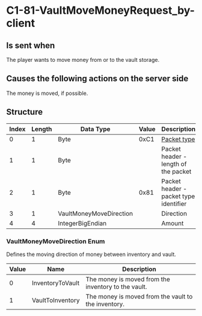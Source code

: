 # C1-81-VaultMoveMoneyRequest_by-client

## Is sent when

The player wants to move money from or to the vault storage.

## Causes the following actions on the server side

The money is moved, if possible.

## Structure

| Index | Length | Data Type | Value | Description |
|-------|--------|-----------|-------|-------------|
| 0 | 1 |   Byte   | 0xC1  | [Packet type](PacketTypes.md) |
| 1 | 1 |    Byte   |      | Packet header - length of the packet |
| 2 | 1 |    Byte   | 0x81  | Packet header - packet type identifier |
| 3 | 1 | VaultMoneyMoveDirection |  | Direction |
| 4 | 4 | IntegerBigEndian |  | Amount |

### VaultMoneyMoveDirection Enum

Defines the moving direction of money between inventory and vault.

| Value | Name | Description |
|-------|------|-------------|
| 0 | InventoryToVault | The money is moved from the inventory to the vault. |
| 1 | VaultToInventory | The money is moved from the vault to the inventory. |
